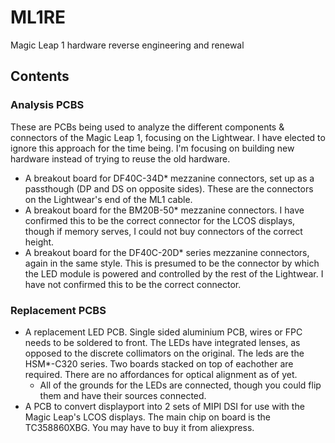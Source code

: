 # ML1RE
 Magic Leap 1 hardware reverse engineering and renewal
## Contents
### Analysis PCBS
These are PCBs being used to analyze the different components & connectors of the Magic Leap 1, focusing on the Lightwear. I have elected to ignore this approach for the time being. I'm focusing on building new hardware instead of trying to reuse the old hardware.
- A breakout board for DF40C-34D* mezzanine connectors, set up as a passthough (DP and DS on opposite sides). These are the connectors on the Lightwear's end of the ML1 cable.
- A breakout board for the BM20B-50* mezzanine connectors. I have confirmed this to be the correct connector for the LCOS displays, though if memory serves, I could not buy connectors of the correct height.
- A breakout board for the DF40C-20D* series mezzanine connectors, again in the same style. This is presumed to be the connector by which the LED module is powered and controlled by the rest of the Lightwear. I have not confirmed this to be the correct connector. 


### Replacement PCBS
- A replacement LED PCB. Single sided aluminium PCB, wires or FPC needs to be soldered to front. The LEDs have integrated lenses, as opposed to the discrete collimators on the original. The leds are the HSM*-C320 series. Two boards stacked on top of eachother are required. There are no affordances for optical alignment as of yet.
	- All of the grounds for the LEDs are connected, though you could flip them and have their sources connected.
- A PCB to convert displayport into 2 sets of MIPI DSI for use with the Magic Leap's LCOS displays. The main chip on board is the TC358860XBG. You may have to buy it from aliexpress.
